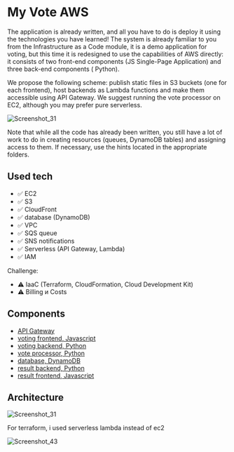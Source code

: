 # My Vote AWS

The application is already written, and all you have to do is deploy it using the technologies you have learned! The system is already familiar to you from the Infrastructure as a Code module, it is a demo application for voting, but this time it is redesigned to use the capabilities of AWS directly: it consists of two front-end components (JS Single-Page Application) and three back-end components ( Python).

We propose the following scheme: publish static files in S3 buckets (one for each frontend), host backends as Lambda functions and make them accessible using API Gateway. We suggest running the vote processor on EC2, although you may prefer pure serverless.

![Screenshot_31](https://user-images.githubusercontent.com/4441068/212905590-feb78ec6-16ba-428e-99bd-c08d3da777ac.png)


Note that while all the code has already been written, you still have a lot of work to do in creating resources (queues, DynamoDB tables) and assigning access to them. If necessary, use the hints located in the appropriate folders.

## Used tech

* ✅ EC2
* ✅ S3
* ✅ CloudFront
* ✅ database (DynamoDB)
* ✅ VPC
* ✅ SQS queue
* ✅ SNS notifications
* ✅ Serverless (API Gateway, Lambda)
* ✅ IAM

Challenge:
* ⚠️ IaaC (Terraform, CloudFormation, Cloud Development Kit)
* ⚠️ Billing и Costs

## Components

* [API Gateway](./gateway)
* [voting frontend, Javascript](./voting-frontend)
* [voting backend, Python](./voting-backend)
* [vote processor, Python](./vote-processor)
* [database, DynamoDB](./dynamodb)
* [result backend, Python](./result-backend)
* [result frontend, Javascript](./result-frontend)

## Architecture


![Screenshot_31](https://user-images.githubusercontent.com/4441068/212555680-28762471-036b-4beb-af78-6c4e38e2276e.png)




For terraform, i used serverless lambda instead of ec2

![Screenshot_43](https://user-images.githubusercontent.com/4441068/215296208-a9f390c4-9d32-461e-8b46-0450a737b71f.png)

